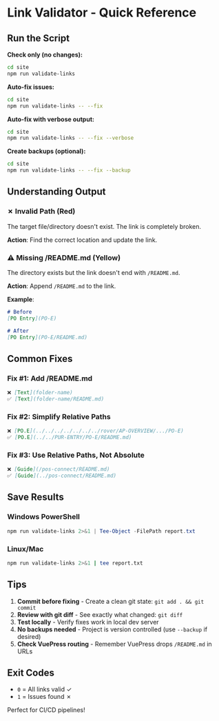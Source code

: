 # Link Validator - Quick Reference

## Run the Script

**Check only (no changes):**

```bash
cd site
npm run validate-links
```

**Auto-fix issues:**

```bash
cd site
npm run validate-links -- --fix
```

**Auto-fix with verbose output:**

```bash
cd site
npm run validate-links -- --fix --verbose
```

**Create backups (optional):**

```bash
cd site
npm run validate-links -- --fix --backup
```

## Understanding Output

### ✗ Invalid Path (Red)
The target file/directory doesn't exist. The link is completely broken.

**Action**: Find the correct location and update the link.

### ⚠ Missing /README.md (Yellow)
The directory exists but the link doesn't end with `/README.md`.

**Action**: Append `/README.md` to the link.

**Example**:
```markdown
# Before
[PO Entry](PO-E)

# After
[PO Entry](PO-E/README.md)
```

## Common Fixes

### Fix #1: Add /README.md

```markdown
❌ [Text](folder-name)
✅ [Text](folder-name/README.md)
```

### Fix #2: Simplify Relative Paths

```markdown
❌ [PO.E](../../../../../../../rover/AP-OVERVIEW/.../PO-E)
✅ [PO.E](../../PUR-ENTRY/PO-E/README.md)
```

### Fix #3: Use Relative Paths, Not Absolute

```markdown
❌ [Guide](/pos-connect/README.md)
✅ [Guide](../pos-connect/README.md)
```

## Save Results

### Windows PowerShell
```powershell
npm run validate-links 2>&1 | Tee-Object -FilePath report.txt
```

### Linux/Mac
```bash
npm run validate-links 2>&1 | tee report.txt
```

## Tips

1. **Commit before fixing** - Create a clean git state: `git add . && git commit`
2. **Review with git diff** - See exactly what changed: `git diff`
3. **Test locally** - Verify fixes work in local dev server
4. **No backups needed** - Project is version controlled (use `--backup` if desired)
5. **Check VuePress routing** - Remember VuePress drops `/README.md` in URLs

## Exit Codes

- `0` = All links valid ✓
- `1` = Issues found ✗

Perfect for CI/CD pipelines!
